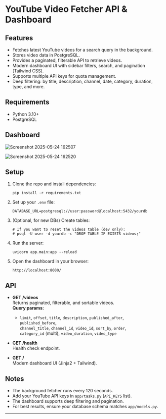 # YouTube Video Fetcher API & Dashboard

## Features

- Fetches latest YouTube videos for a search query in the background.
- Stores video data in PostgreSQL.
- Provides a paginated, filterable API to retrieve videos.
- Modern dashboard UI with sidebar filters, search, and pagination (Tailwind CSS).
- Supports multiple API keys for quota management.
- Deep filtering: by title, description, channel, date, category, duration, type, and more.

## Requirements

- Python 3.10+
- PostgreSQL

## Dashboard
![Screenshot 2025-05-24 162507](https://github.com/user-attachments/assets/859c6705-a236-4aa8-9551-60662ffa61df)

![Screenshot 2025-05-24 162520](https://github.com/user-attachments/assets/5ebb8efe-5e94-483e-ab86-5a925ea720ea)


## Setup

1. Clone the repo and install dependencies:

   ```
   pip install -r requirements.txt
   ```

2. Set up your `.env` file:

   ```
   DATABASE_URL=postgresql://user:password@localhost:5432/yourdb
   ```

3. (Optional, for new DBs) Create tables:

   ```
   # If you want to reset the videos table (dev only):
   # psql -U user -d yourdb -c "DROP TABLE IF EXISTS videos;"
   ```

4. Run the server:

   ```
   uvicorn app.main:app --reload
   ```

5. Open the dashboard in your browser:
   ```
   http://localhost:8000/
   ```

## API

- **GET /videos**  
  Returns paginated, filterable, and sortable videos.  
  **Query params:**

  - `limit`, `offset`, `title`, `description`, `published_after`, `published_before`,  
    `channel_title`, `channel_id`, `video_id`, `sort_by`, `order`,  
    `category_id` (multi), `video_duration`, `video_type`

- **GET /health**  
  Health check endpoint.

- **GET /**  
  Modern dashboard UI (Jinja2 + Tailwind).

## Notes

- The background fetcher runs every 120 seconds.
- Add your YouTube API keys in `app/tasks.py` (`API_KEYS` list).
- The dashboard supports deep filtering and pagination.
- For best results, ensure your database schema matches `app/models.py`.

---
